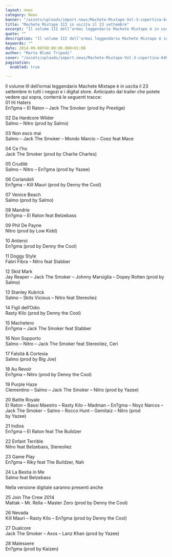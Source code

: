 ```yaml
---
layout: news
category: News
banner: "/assets/uploads/import.news/Machete-Mixtape-Vol-3-copertina-640x640.jpg"
title: "Machete Mixtape III in uscita il 23 settembre"
excerpt: "Il volume III dell’ormai leggendario Machete Mixtape è in uscita il 23 settembre in tutti i negozi e i digital store. Anticipato dal trailer che potete vedere qui sopra, conterrà le seguenti tracce: 01 Hi Haters En?gma – El Raton – Jack The Smoker (prod by Prestige) 02 Da Hardcore Wilder Salmo – Nitro (prod [&hellip"
quote: ""
description: "Il volume III dell’ormai leggendario Machete Mixtape è in uscita il 23 settembre in tutti i negozi e i digital store. Anticipato dal trailer che potete vedere qui sopra, conterrà le seguenti tracce: 01 Hi Haters En?gma – El Raton – Jack The Smoker (prod by Prestige) 02 Da Hardcore Wilder Salmo – Nitro (prod [&hellip"
keywords: ""
date: 2014-09-08T00:00:00.000+01:00
author: "Marta Blumi Tripodi"
cover: "/assets/uploads/import.news/Machete-Mixtape-Vol-3-copertina-640x640.jpg"
pagination:
  enabled: true

---
```


[](https://hotmc.com/wp-content/uploads/2014/09/Machete-Mixtape-Vol-3-copertina.jpg)

Il volume III dell’ormai leggendario Machete Mixtape è in uscita il 23 settembre in tutti i negozi e i digital store. Anticipato dal trailer che potete vedere qui sopra, conterrà le seguenti tracce:  
01 Hi Haters  
En?gma – El Raton – Jack The Smoker (prod by Prestige)

02 Da Hardcore Wilder  
Salmo – Nitro (prod by Salmo)

03 Non esco mai  
Salmo – Jack The Smoker – Mondo Marcio – Coez feat Mace

04 Ce l’ho  
Jack The Smoker (prod by Charlie Charles)

05 Cruditè  
Salmo – Nitro – En?gma (prod by Yazee)

06 Coriandoli  
En?gma – Kill Mauri (prod by Denny the Cool)

07 Venice Beach  
Salmo (prod by Salmo)

08 Mandrie  
En?gma – El Raton feat Belzebass

09 Phil De Payne  
Nitro (prod by Low Kidd)

10 Antieroi  
En?gma (prod by Denny the Cool)

11 Doggy Style  
Fabri Fibra – Nitro feat Stabber

12 Skid Mark  
Jay Reaper – Jack The Smoker – Johnny Marsiglia – Dopey Rotten (prod by Salmo)

13 Stanley Kubrick  
Salmo – Skits Vicious – Nitro feat Stereoliez

14 Figli dell’Odio  
Rasty Kilo (prod by Denny the Cool)

15 Machetero  
En?gma – Jack The Smoker feat Stabber

16 Non Sopporto  
Salmo – Nitro – Jack The Smoker feat Stereoliez, Ceri

17 Falsità & Cortesia  
Salmo (prod by Big Joe)

18 Au Revoir  
En?gma – Nitro (prod by Denny the Cool)

19 Purple Haze  
Clementino – Salmo – Jack The Smoker – Nitro (prod by Yazee)

20 Battle Royale  
El Raton – Bassi Maestro – Rasty Kilo – Madman – En?gma – Noyz Narcos – Jack The Smoker – Salmo – Rocco Hunt – Gemitaiz – Nitro (prod  
by Yazee)

21 Indios  
En?gma – El Raton feat The Buildzer

22 Enfant Terrible  
Nitro feat Belzebass, Stereoliez

23 Game Play  
En?gma – Riky feat The Buildzer, Nah

24 La Bestia in Me  
Salmo feat Belzebass

Nella versione digitale saranno presenti anche

25 Join The Crew 2014  
Mattak – Mr. Rella – Master Zero (prod by Denny the Cool)

26 Nevada  
Kill Mauri – Rasty Kilo – En?gma (prod by Denny the Cool)

27 Dualcore  
Jack The Smoker – Axos – Lanz Khan (prod by Yazee)

28 Malessere  
En?gma (prod by Kaizen)